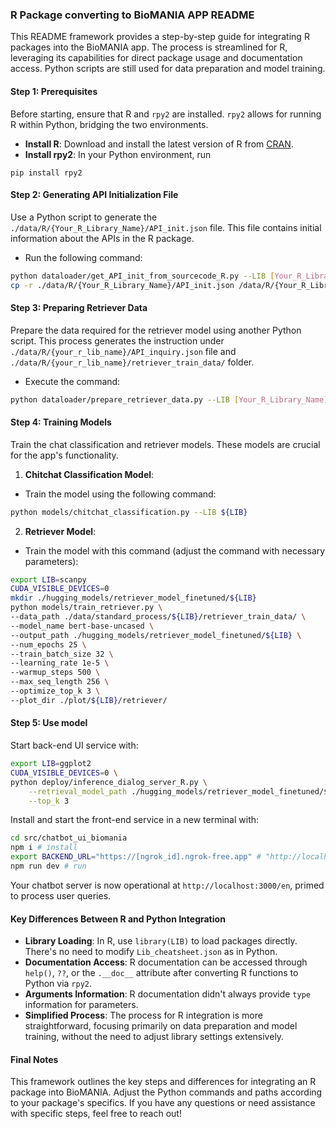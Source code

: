 ### R Package converting to BioMANIA APP README

This README framework provides a step-by-step guide for integrating R packages into the BioMANIA app. The process is streamlined for R, leveraging its capabilities for direct package usage and documentation access. Python scripts are still used for data preparation and model training. 

#### Step 1: Prerequisites
Before starting, ensure that R and `rpy2` are installed. `rpy2` allows for running R within Python, bridging the two environments.

- **Install R**: Download and install the latest version of R from [CRAN](https://cran.r-project.org/).
- **Install rpy2**: In your Python environment, run 
```shell
pip install rpy2
```

#### Step 2: Generating API Initialization File
Use a Python script to generate the `./data/R/{Your_R_Library_Name}/API_init.json` file. This file contains initial information about the APIs in the R package.

- Run the following command:
```bash
python dataloader/get_API_init_from_sourcecode_R.py --LIB [Your_R_Library_Name]
cp -r ./data/R/{Your_R_Library_Name}/API_init.json /data/R/{Your_R_Library_Name}/API_composite.json
```

#### Step 3: Preparing Retriever Data
Prepare the data required for the retriever model using another Python script. This process generates the instruction under `./data/R/{your_r_lib_name}/API_inquiry.json` file and `./data/R/{your_r_lib_name}/retriever_train_data/` folder.

- Execute the command:
```bash
python dataloader/prepare_retriever_data.py --LIB [Your_R_Library_Name]
```

#### Step 4: Training Models
Train the chat classification and retriever models. These models are crucial for the app's functionality.

1. **Chitchat Classification Model**: 
- Train the model using the following command:
```bash
python models/chitchat_classification.py --LIB ${LIB}
```

2. **Retriever Model**: 
- Train the model with this command (adjust the command with necessary parameters):
```bash
export LIB=scanpy
CUDA_VISIBLE_DEVICES=0
mkdir ./hugging_models/retriever_model_finetuned/${LIB}
python models/train_retriever.py \
--data_path ./data/standard_process/${LIB}/retriever_train_data/ \
--model_name bert-base-uncased \
--output_path ./hugging_models/retriever_model_finetuned/${LIB} \
--num_epochs 25 \
--train_batch_size 32 \
--learning_rate 1e-5 \
--warmup_steps 500 \
--max_seq_length 256 \
--optimize_top_k 3 \
--plot_dir ./plot/${LIB}/retriever/
```

#### Step 5: Use model
Start back-end UI service with:
```bash
export LIB=ggplot2
CUDA_VISIBLE_DEVICES=0 \
python deploy/inference_dialog_server_R.py \
    --retrieval_model_path ./hugging_models/retriever_model_finetuned/${LIB}/assigned \
    --top_k 3
```

Install and start the front-end service in a new terminal with:
```bash
cd src/chatbot_ui_biomania
npm i # install
export BACKEND_URL="https://[ngrok_id].ngrok-free.app" # "http://localhost:5000";
npm run dev # run
```

Your chatbot server is now operational at `http://localhost:3000/en`, primed to process user queries.

#### Key Differences Between R and Python Integration

- **Library Loading**: In R, use `library(LIB)` to load packages directly. There's no need to modify `Lib_cheatsheet.json` as in Python.
- **Documentation Access**: R documentation can be accessed through `help()`, `??`, or the `.__doc__` attribute after converting R functions to Python via `rpy2`.
- **Arguments Information**: R documentation didn't always provide `type` information for parameters.
- **Simplified Process**: The process for R integration is more straightforward, focusing primarily on data preparation and model training, without the need to adjust library settings extensively.

#### Final Notes
This framework outlines the key steps and differences for integrating an R package into BioMANIA. Adjust the Python commands and paths according to your package's specifics. If you have any questions or need assistance with specific steps, feel free to reach out!